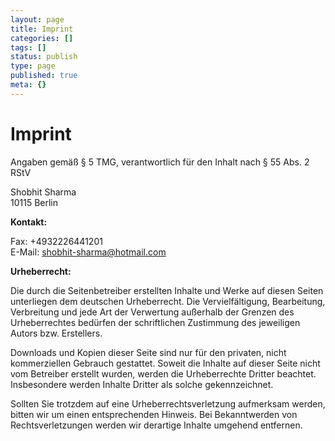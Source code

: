 ```yaml
---
layout: page
title: Imprint
categories: []
tags: []
status: publish
type: page
published: true
meta: {}
---
```


# Imprint

Angaben gemäß § 5 TMG, verantwortlich für den Inhalt nach § 55 Abs. 2 RStV

Shobhit Sharma  
10115 Berlin  

**Kontakt:**  

Fax: +4932226441201  
E-Mail: [shobhit-sharma@hotmail.com](mailto:shobhit-sharma@hotmail.com)  

**Urheberrecht:**  

Die durch die Seitenbetreiber erstellten Inhalte und Werke auf diesen Seiten unterliegen dem deutschen Urheberrecht. Die Vervielfältigung, Bearbeitung, Verbreitung und jede Art der Verwertung außerhalb der Grenzen des Urheberrechtes bedürfen der schriftlichen Zustimmung des jeweiligen Autors bzw. Erstellers. 

Downloads und Kopien dieser Seite sind nur für den privaten, nicht kommerziellen Gebrauch gestattet. Soweit die Inhalte auf dieser Seite nicht vom Betreiber erstellt wurden, werden die Urheberrechte Dritter beachtet. Insbesondere werden Inhalte Dritter als solche gekennzeichnet. 

Sollten Sie trotzdem auf eine Urheberrechtsverletzung aufmerksam werden, bitten wir um einen entsprechenden Hinweis. Bei Bekanntwerden von Rechtsverletzungen werden wir derartige Inhalte umgehend entfernen.